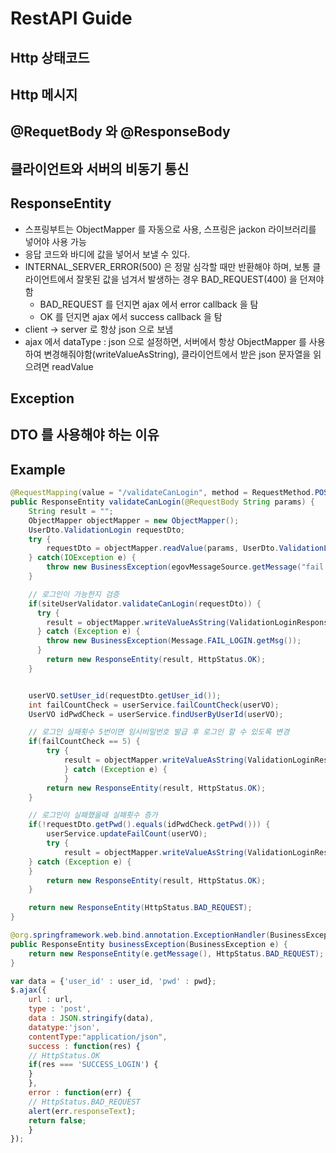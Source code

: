 # RestAPI Guide

## Http 상태코드

## Http 메시지 

## @RequetBody 와 @ResponseBody

## 클라이언트와 서버의 비동기 통신

## ResponseEntity

- 스프링부트는 ObjectMapper 를 자동으로 사용, 스프링은 jackon 라이브러리를 넣어야 사용 가능
- 응답 코드와 바디에 값을 넣어서 보낼 수 있다.
- INTERNAL_SERVER_ERROR(500) 은 정말 심각할 때만 반환해야 하며, 보통 클라이언트에서 잘못된 값을 넘겨서 발생하는 경우 BAD_REQUEST(400) 을 던져야함
  - BAD_REQUEST 를 던지면 ajax 에서 error callback 을 탐
  - OK 를 던지면 ajax 에서 success callback 을 탐
- client -> server 로 항상 json 으로 보냄
- ajax 에서 dataType : json 으로 설정하면, 서버에서 항상 ObjectMapper 를 사용하여 변경해줘야함(writeValueAsString), 클라이언트에서 받은 json 문자열을 읽으려면 readValue

## Exception

## DTO 를 사용해야 하는 이유

## Example

```java
@RequestMapping(value = "/validateCanLogin", method = RequestMethod.POST, produces = "application/json; charset=utf8")
public ResponseEntity validateCanLogin(@RequestBody String params) {
	String result = "";
	ObjectMapper objectMapper = new ObjectMapper();
	UserDto.ValidationLogin requestDto;
	try {
	    requestDto = objectMapper.readValue(params, UserDto.ValidationLogin.class);
	} catch(IOException e) {
	    throw new BusinessException(egovMessageSource.getMessage("fail.user.validateId"));
	}

	// 로그인이 가능한지 검증
	if(siteUserValidator.validateCanLogin(requestDto)) {
	  try {
		result = objectMapper.writeValueAsString(ValidationLoginResponse.SUCCESS_LOGIN);
	  } catch (Exception e) {
	    throw new BusinessException(Message.FAIL_LOGIN.getMsg()); 
	  } 
		return new ResponseEntity(result, HttpStatus.OK);
	}


	userVO.setUser_id(requestDto.getUser_id());
	int failCountCheck = userService.failCountCheck(userVO);
	UserVO idPwdCheck = userService.findUserByUserId(userVO);

	// 로그인 실패횟수 5번이면 임시비밀번호 발급 후 로그인 할 수 있도록 변경
	if(failCountCheck == 5) {
		try {
			result = objectMapper.writeValueAsString(ValidationLoginResponse.EXCEED_FAIL_COUNT);
			} catch (Exception e) {
			} 
		return new ResponseEntity(result, HttpStatus.OK);
	}

	// 로그인이 실패했을때 실패횟수 증가
	if(!requestDto.getPwd().equals(idPwdCheck.getPwd())) {
		userService.updateFailCount(userVO);
		try {
			result = objectMapper.writeValueAsString(ValidationLoginResponse.FAIL_LOGIN);
	} catch (Exception e) {
	} 
		return new ResponseEntity(result, HttpStatus.OK);
	}

	return new ResponseEntity(HttpStatus.BAD_REQUEST);
}

@org.springframework.web.bind.annotation.ExceptionHandler(BusinessException.class)
public ResponseEntity businessException(BusinessException e) {
	return new ResponseEntity(e.getMessage(), HttpStatus.BAD_REQUEST);
}
```

```javascript
var data = {'user_id' : user_id, 'pwd' : pwd};
$.ajax({
    url : url,
    type : 'post',
    data : JSON.stringify(data),
    datatype:'json',
    contentType:"application/json",
    success : function(res) {
    // HttpStatus.OK
	if(res === 'SUCCESS_LOGIN') {
	} 
    },
    error : function(err) {
    // HttpStatus.BAD_REQUEST
	alert(err.responseText);
	return false;
    }
});
```
